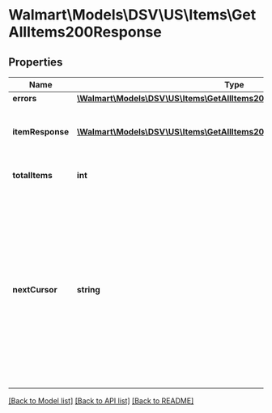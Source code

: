# Walmart\Models\DSV\US\Items\GetAllItems200Response

## Properties

Name | Type | Description | Notes
------------ | ------------- | ------------- | -------------
**errors** | [**\Walmart\Models\DSV\US\Items\GetAllItems200ResponseErrorsInner[]**](GetAllItems200ResponseErrorsInner.md) |  | [optional]
**itemResponse** | [**\Walmart\Models\DSV\US\Items\GetAllItems200ResponseItemResponseInner[]**](GetAllItems200ResponseItemResponseInner.md) | Items included in the response list |
**totalItems** | **int** | Total Items for the query | [optional]
**nextCursor** | **string** | Used for pagination when more than 200 items are retrieved. The nextCursor value of the response includes a link to another GET call which retrieves the next page of results. | [optional]


[[Back to Model list]](./) [[Back to API list]](../../../../../README.md#supported-apis) [[Back to README]](../../../../../README.md)
